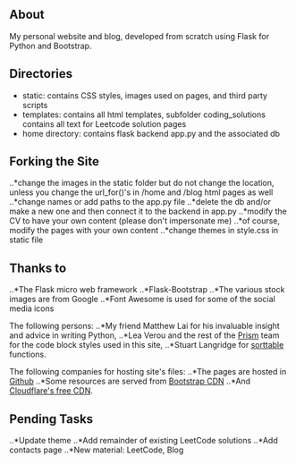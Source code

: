 ## About
My personal website and blog, developed from scratch using Flask for Python and Bootstrap.

## Directories
  - static: contains CSS styles, images used on pages, and third party scripts
  - templates: contains all html templates, subfolder coding_solutions contains all text for Leetcode solution pages
  - home directory: contains flask backend app.py and the associated db

## Forking the Site
..*change the images in the static folder but do not change the location, unless you change the url_for()'s in /home and /blog html pages as well
..*change names or add paths to the app.py file
..*delete the db and/or make a new one and then connect it to the backend in app.py
..*modify the CV to have your own content (please don't impersonate me)
..*of course, modify the pages with your own content
..*change themes in style.css in static file

## Thanks to
..*The Flask micro web framework
..*Flask-Bootstrap
..*The various stock images are from Google
..*Font Awesome is used for some of the social media icons

The following persons:
..*My friend Matthew Lai for his invaluable insight and advice in writing Python,
..*Lea Verou and the rest of the [Prism](https://prismjs.com/) team for the code block styles used in this site,
..*Stuart Langridge for [sorttable](http://www.kryogenix.org/code/browser/sorttable/) functions.

The following companies for hosting site's files:
..*The pages are hosted in [Github](https://github.com/)
..*Some resources are served from [Bootstrap CDN](https://www.bootstrapcdn.com/)
..*And [Cloudflare's free CDN](https://www.cloudflare.com/en-ca/).

## Pending Tasks
..*Update theme
..*Add remainder of existing LeetCode solutions
..*Add contacts page
..*New material: LeetCode, Blog
